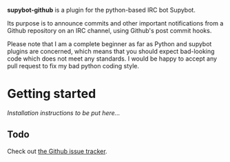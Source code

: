 **supybot-github** is a plugin for the python-based IRC bot Supybot.

Its purpose is to announce commits and other important notifications from
a Github repository on an IRC channel, using Github's post commit hooks.

Please note that I am a complete beginner as far as Python and supybot plugins
are concerned, which means that you should expect bad-looking code which does
not meet any standards. I would be happy to accept any pull request to fix
my bad python coding style.

Getting started
==============
*Installation instructions to be put here...*

Todo
----
Check out [the Github issue tracker](https://github.com/kongr45gpen/supybot-github/issues?state=open).
